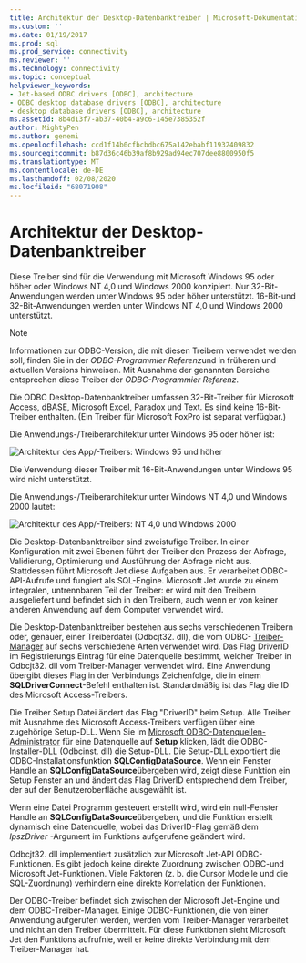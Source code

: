 ```yaml
---
title: Architektur der Desktop-Datenbanktreiber | Microsoft-Dokumentation
ms.custom: ''
ms.date: 01/19/2017
ms.prod: sql
ms.prod_service: connectivity
ms.reviewer: ''
ms.technology: connectivity
ms.topic: conceptual
helpviewer_keywords:
- Jet-based ODBC drivers [ODBC], architecture
- ODBC desktop database drivers [ODBC], architecture
- desktop database drivers [ODBC], architecture
ms.assetid: 8b4d13f7-ab37-40b4-a9c6-145e7385352f
author: MightyPen
ms.author: genemi
ms.openlocfilehash: ccd1f14b0cfbcbdbc675a142ebabf11932409832
ms.sourcegitcommit: b87d36c46b39af8b929ad94ec707dee8800950f5
ms.translationtype: MT
ms.contentlocale: de-DE
ms.lasthandoff: 02/08/2020
ms.locfileid: "68071908"
---
```

# <a name="desktop-database-drivers-architecture"></a>Architektur der Desktop-Datenbanktreiber
Diese Treiber sind für die Verwendung mit Microsoft Windows 95 oder höher oder Windows NT 4,0 und Windows 2000 konzipiert. Nur 32-Bit-Anwendungen werden unter Windows 95 oder höher unterstützt. 16-Bit-und 32-Bit-Anwendungen werden unter Windows NT 4,0 und Windows 2000 unterstützt.  
  
> [!NOTE]  
>  Informationen zur ODBC-Version, die mit diesen Treibern verwendet werden soll, finden Sie in der *ODBC-Programmier Referenz*und in früheren und aktuellen Versions hinweisen. Mit Ausnahme der genannten Bereiche entsprechen diese Treiber der *ODBC-Programmier Referenz*.  
  
 Die ODBC Desktop-Datenbanktreiber umfassen 32-Bit-Treiber für Microsoft Access, dBASE, Microsoft Excel, Paradox und Text. Es sind keine 16-Bit-Treiber enthalten. (Ein Treiber für Microsoft FoxPro ist separat verfügbar.)  
  
 Die Anwendungs-/Treiberarchitektur unter Windows 95 oder höher ist:  
  
 ![Architektur des App&#47;-Treibers: Windows 95 und höher](../../odbc/microsoft/media/odbcjetarch1.gif "ODBCJetArch1")  
  
 Die Verwendung dieser Treiber mit 16-Bit-Anwendungen unter Windows 95 wird nicht unterstützt.  
  
 Die Anwendungs-/Treiberarchitektur unter Windows NT 4,0 und Windows 2000 lautet:  
  
 ![Architektur des App&#47;-Treibers: NT 4,0 und Windows 2000](../../odbc/microsoft/media/odbcjetarch2.gif "ODBCJetArch2")  
  
 Die Desktop-Datenbanktreiber sind zweistufige Treiber. In einer Konfiguration mit zwei Ebenen führt der Treiber den Prozess der Abfrage, Validierung, Optimierung und Ausführung der Abfrage nicht aus. Stattdessen führt Microsoft Jet diese Aufgaben aus. Er verarbeitet ODBC-API-Aufrufe und fungiert als SQL-Engine. Microsoft Jet wurde zu einem integralen, untrennbaren Teil der Treiber: er wird mit den Treibern ausgeliefert und befindet sich in den Treibern, auch wenn er von keiner anderen Anwendung auf dem Computer verwendet wird.  
  
 Die Desktop-Datenbanktreiber bestehen aus sechs verschiedenen Treibern oder, genauer, einer Treiberdatei (Odbcjt32. dll), die vom ODBC- [Treiber-Manager](../../odbc/reference/the-driver-manager.md) auf sechs verschiedene Arten verwendet wird. Das Flag DriverID im Registrierungs Eintrag für eine Datenquelle bestimmt, welcher Treiber in Odbcjt32. dll vom Treiber-Manager verwendet wird. Eine Anwendung übergibt dieses Flag in der Verbindungs Zeichenfolge, die in einem **SQLDriverConnect**-Befehl enthalten ist. Standardmäßig ist das Flag die ID des Microsoft Access-Treibers.  
  
 Die Treiber Setup Datei ändert das Flag "DriverID" beim Setup. Alle Treiber mit Ausnahme des Microsoft Access-Treibers verfügen über eine zugehörige Setup-DLL. Wenn Sie im [Microsoft ODBC-Datenquellen-Administrator](../../odbc/admin/odbc-data-source-administrator.md) für eine Datenquelle auf **Setup** klicken, lädt die ODBC-Installer-DLL (Odbcinst. dll) die Setup-DLL. Die Setup-DLL exportiert die ODBC-Installationsfunktion **SQLConfigDataSource**. Wenn ein Fenster Handle an **SQLConfigDataSource**übergeben wird, zeigt diese Funktion ein Setup Fenster an und ändert das Flag DriverID entsprechend dem Treiber, der auf der Benutzeroberfläche ausgewählt ist.  
  
 Wenn eine Datei Programm gesteuert erstellt wird, wird ein null-Fenster Handle an **SQLConfigDataSource**übergeben, und die Funktion erstellt dynamisch eine Datenquelle, wobei das DriverID-Flag gemäß dem *lpszDriver* -Argument im Funktions aufgerufene geändert wird.  
  
 Odbcjt32. dll implementiert zusätzlich zur Microsoft Jet-API ODBC-Funktionen. Es gibt jedoch keine direkte Zuordnung zwischen ODBC-und Microsoft Jet-Funktionen. Viele Faktoren (z. b. die Cursor Modelle und die SQL-Zuordnung) verhindern eine direkte Korrelation der Funktionen.  
  
 Der ODBC-Treiber befindet sich zwischen der Microsoft Jet-Engine und dem ODBC-Treiber-Manager. Einige ODBC-Funktionen, die von einer Anwendung aufgerufen werden, werden vom Treiber-Manager verarbeitet und nicht an den Treiber übermittelt. Für diese Funktionen sieht Microsoft Jet den Funktions aufrufnie, weil er keine direkte Verbindung mit dem Treiber-Manager hat.
